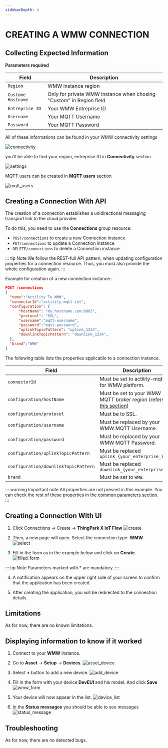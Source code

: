 ```yaml
---
sidebarDepth: 4
---
```


# CREATING A WMW CONNECTION

## Collecting Expected Information

**Parameters required**

| Field | Description |
| ------ | ----------- |
| ```Region``` | WMW instance region |
| ```Custome Hostname``` | Only for private WMW instance when chosing "Custom" in Region field |
| ```Entreprise ID``` | Your WMW Entreprise ID |
| ```Username``` | Your MQTT Username |
| ```Password``` | Your MQTT Password |


All of these informations can be found in your WMW connectivity settings

![connectivity](images/connectivy.png)

you'll be able to find your region, entreprise ID in **Connectivity** section

![settings](images/settings.png)

MQTT users can be created in **MQTT users** section

![mqtt_users](images/mqtt_users.png)



## Creating a Connection With API

The creation of a connection establishes a unidirectional messaging transport link to the cloud provider.

To do this, you need to use the **Connections** group resource:
*	`POST/connections` to create a new Connection instance
*	`PUT/connections` to update a Connection instance
*	`DELETE/connections` to delete a Connection instance


::: tip Note
We follow the REST-full API pattern, when updating configuration properties for a connection resource. Thus, you must also provide the whole configuration again.
:::

Example for creation of a new connection instance :

```json
POST /connections
{
  "name":"Actility To WMW",
  "connectorId":"actility-mqtt-iot",
  "configuration": {
      "hostName": "my.hostname.com:8883",
      "protocol": "SSL",
      "username":"mqtt-username",
      "password":"mqtt-password",
      "uplinkTopicPattern": "uplink_1234",
      "downlinkTopicPattern": "downlink_1234",
  },
  "brand":"WMW"
}
```

The following table lists the properties applicable to a connection instance.

| Field | Description |
| ------ | ----------- |
| ```connectorId``` | Must be set to actility-mqtt-iot for WMW platform. |
| ```configuration/hostName``` | Must be set to your WMW MQTT broker region (refers to [this section](#collecting-expected-information)) |
| ```configuration/protocol``` | Must be to SSL. |
| ```configuration/username``` | Must be replaced by your WMW MQTT Username. |
| ```configuration/password``` | Must be replaced by your WMW MQTT Password. |
| ```configuration/uplinkTopicPattern``` | Must be replaced ```uplink_{your_enterprise_id}``` |
| ```configuration/downlinkTopicPattern``` | Must be replaced ```downlink_{your_enterprise_id}``` |
| ```brand``` | Must be set to ```WMW```. |

::: warning Important note
All properties are not present in this example. You can check the rest of these properties in the [common parameters section](../../../Getting_Started/Setting_Up_A_Connection_instance/About_connections.html#common-parameters).
:::

## Creating a Connection With UI

1. Click Connections -> Create -> **ThingPark X IoT Flow**
![create](images/create.png)


2. Then, a new page will open. Select the connection type: **WMW**.
![select](images/select.png)

3. Fill in the form as in the example below and click on **Create**.
![filled_form](images/filled_form.png)

::: tip Note
Parameters marked with * are mandatory.
:::

4. A notification appears on the upper right side of your screen to confirm that the application has been created.

5. After creating the application, you will be redirected to the connection details.

## Limitations

As for now, there are no known limitations.

## Displaying information to know if it worked

1. Connect to your **WMW** instance.

2. Go to **Asset** -> **Setup** -> **Devices**.
![asset_device](images/asset_device.png)

3. Select **+** button to add a new device.
![add_device](images/add_device.png)

4. Fill in the form with your device **DevEUI** and his model. And click **Save**
![wmw_form](images/wmw_form.png)

5. Your device will now appear in the list.
![device_list](images/list.png)

6. In the **Status messages** you should be able to see messages
![status_message](images/status_message.png)

## Troubleshooting

As for now, there are no detected bugs.
